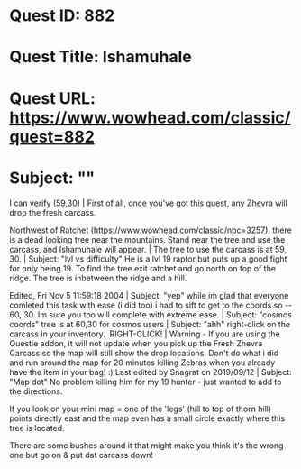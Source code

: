 # Quest ID: 882
# Quest Title: Ishamuhale
# Quest URL: https://www.wowhead.com/classic/quest=882
# Subject: "<Blank>"
I can verify (59,30) | First of all, once you've got this quest, any Zhevra will drop the fresh carcass.

Northwest of Ratchet (https://www.wowhead.com/classic/npc=3257), there is a dead looking tree near the mountains. Stand near the tree and use the carcass, and Ishamuhale will appear. | The tree to use the carcass is at 59, 30. | Subject: "lvl vs difficulty"
He is a lvl 19 raptor but puts up a good fight for only being 19. To find the tree exit ratchet and go north on top of the ridge. The tree is inbetween the ridge and a hill.

Edited, Fri Nov 5 11:59:18 2004 | Subject: "yep"
while im glad that everyone comleted this task with ease (i did too) i had to sift to get to the coords so -- 60, 30. Im sure you too will complete with extreme ease. | Subject: "cosmos coords"
tree is at 60,30 for cosmos users | Subject: "ahh"
right-click on the carcass in your inventory.  RIGHT-CLICK! | Warning - If you are using the Questie addon, it will not update when you pick up the  Fresh Zhevra Carcass so the map will still show the drop locations. Don't do what i did and run around the map for 20 minutes killing Zebras when you already have the item in your bag! :)
Last edited by Snagrat on 2019/09/12 | Subject: "Map dot"
No problem killing him for my 19 hunter - just wanted to add to the directions.

If you look on your mini map = one of the 'legs' (hill to top of thorn hill) points directly east and the map even has a small circle exactly where this tree is located.

There are some bushes around it that might make you think it's the wrong one but go on & put dat carcass down!